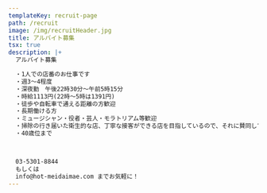 ```yaml
---
templateKey: recruit-page
path: /recruit
image: /img/recruitHeader.jpg
title: アルバイト募集
tsx: true
description: |+
  アルバイト募集 

  ・1人での店番のお仕事です
  ・週3～4程度
  ・深夜勤　午後22時30分～午前5時15分
  ・時給1113円(22時～5時は1391円)
  ・徒歩や自転車で通える距離の方歓迎
  ・長期働ける方
  ・ミュージシャン・役者・芸人・モラトリアム等歓迎
  ・掃除の行き届いた衛生的な店、丁寧な接客ができる店を目指しているので、それに賛同してくれる方
  ・40歳位まで



  03-5301-8844 
  もしくは 
  info@hot-meidaimae.com までお気軽に！
---
```

